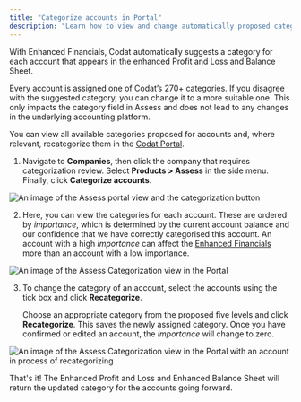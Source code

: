 ```yaml
---
title: "Categorize accounts in Portal"
description: "Learn how to view and change automatically proposed categories for enhanced balance sheet and profit and loss statements"
---
```

With Enhanced Financials, Codat automatically suggests a category for each account that appears in the enhanced Profit and Loss and Balance Sheet. 

Every account is assigned one of Codat’s 270+ categories.  If you disagree with the suggested category, you can change it to a more suitable one. This only impacts the category field in Assess and does not lead to any changes in the underlying accounting platform.

You can view all available categories proposed for accounts and, where relevant, recategorize them in the <a href="https://app.codat.io/" target="_blank">Codat Portal</a>. 

1. Navigate to **Companies**, then click the company that requires categorization review. Select **Products > Assess** in the side menu. Finally, click **Categorize accounts**. 

![An image of the Assess portal view and the categorization button](/img/assess/acct-categorization-v3-1.png)

2. Here, you can view the categories for each account.  These are ordered by _importance_, which is determined by the current account balance and our confidence that we have correctly categorised this account.  An account with a high _importance_ can affect the [Enhanced Financials](/lending/enhanced-financials/overview) more than an account with a low importance.

![An image of the Assess Categorization view in the Portal](/img/assess/acct-categorization-v3-2.png)

3. To change the category of an account, select the accounts using the tick box and click **Recategorize**. 

   Choose an appropriate category from the proposed five levels and click **Recategorize**.  This saves the newly assigned category.  Once you have confirmed or edited an account, the _importance_ will change to zero.


![An image of the Assess Categorization view in the Portal with an account in process of recategorizing](/img/assess/acct-categorization-v3-3.png)

That's it! The Enhanced Profit and Loss and Enhanced Balance Sheet will return the updated category for the accounts going forward.
